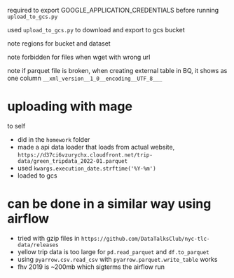 required to export GOOGLE_APPLICATION_CREDENTIALS before running `upload_to_gcs.py`

used `upload_to_gcs.py` to download and export to gcs bucket

note regions for bucket and dataset

note forbidden for files when wget with wrong url

note if parquet file is broken, when creating external table in BQ, it shows as one column `__xml_version__1_0__encoding__UTF_8___` 

# uploading with mage

to self
- did in the `homework` folder
- made a api data loader that loads from actual website, `https://d37ci6vzurychx.cloudfront.net/trip-data/green_tripdata_2022-01.parquet`
- used `kwargs.execution_date.strftime('%Y-%m')`
- loaded to gcs

# can be done in a similar way using airflow

- tried with gzip files in `https://github.com/DataTalksClub/nyc-tlc-data/releases`
- yellow trip data is too large for `pd.read_parquet` and `df.to_parquet`
- using `pyarrow.csv.read_csv` with `pyarrow.parquet.write_table` works
- fhv 2019 is ~200mb which sigterms the airflow run
